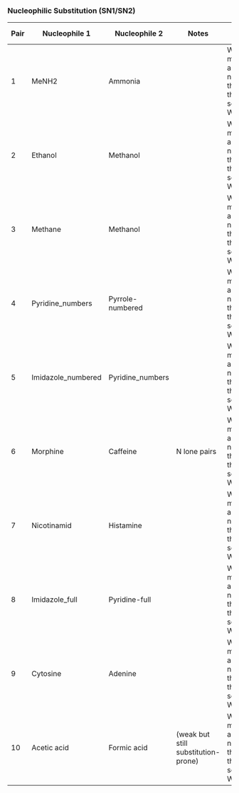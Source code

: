 ### Nucleophilic Substitution (SN1/SN2)

| Pair | Nucleophile 1       | Nucleophile 2      | Notes                             | Baseline Prompt |
|------|---------------------|--------------------|-----------------------------------|-----------------|
| 1    | MeNH2               | Ammonia             |                                   | Which molecule is a better nucleophile, the first or the second? Why? |
| 2    | Ethanol             | Methanol            |                                   | Which molecule is a better nucleophile, the first or the second? Why? |
| 3    | Methane             | Methanol            |                                   | Which molecule is a better nucleophile, the first or the second? Why? |
| 4    | Pyridine_numbers    | Pyrrole-numbered    |                                   | Which molecule is a better nucleophile, the first or the second? Why? |
| 5    | Imidazole_numbered  | Pyridine_numbers    |                                   | Which molecule is a better nucleophile, the first or the second? Why? |
| 6    | Morphine            | Caffeine            | N lone pairs                      | Which molecule is a better nucleophile, the first or the second? Why? |
| 7    | Nicotinamid         | Histamine           |                                   | Which molecule is a better nucleophile, the first or the second? Why? |
| 8    | Imidazole_full      | Pyridine-full       |                                   | Which molecule is a better nucleophile, the first or the second? Why? |
| 9    | Cytosine            | Adenine             |                                   | Which molecule is a better nucleophile, the first or the second? Why? |
| 10   | Acetic acid         | Formic acid         | (weak but still substitution-prone) | Which molecule is a better nucleophile, the first or the second? Why? |
